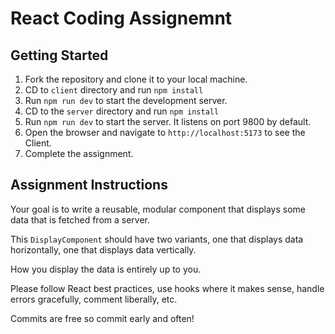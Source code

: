 # React Coding Assignemnt

## Getting Started

1. Fork the repository and clone it to your local machine.
2. CD to `client` directory and run `npm install`
3. Run `npm run dev` to start the development server.
4. CD to the `server` directory and run `npm install`
5. Run `npm run dev` to start the server. It listens on port 9800 by default.
6. Open the browser and navigate to `http://localhost:5173` to see the Client.
7. Complete the assignment.

## Assignment Instructions

Your goal is to write a reusable, modular component that displays some data that is fetched from a server.

This `DisplayComponent` should have two variants, one that displays data horizontally, one that displays data vertically.

How you display the data is entirely up to you.

Please follow React best practices, use hooks where it makes sense, handle errors gracefully, comment liberally, etc.

Commits are free so commit early and often!
